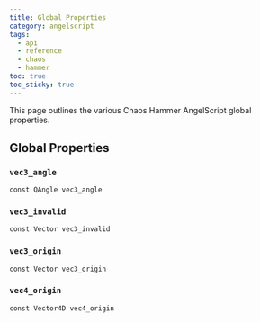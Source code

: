 ```yaml
---
title: Global Properties
category: angelscript
tags:
  - api
  - reference
  - chaos
  - hammer
toc: true
toc_sticky: true
---
```


This page outlines the various Chaos Hammer AngelScript global properties.

## Global Properties

### `vec3_angle`

```as
const QAngle vec3_angle
```

### `vec3_invalid`

```as
const Vector vec3_invalid
```
 
### `vec3_origin`

```as
const Vector vec3_origin
```

### `vec4_origin`

```as
const Vector4D vec4_origin
```
